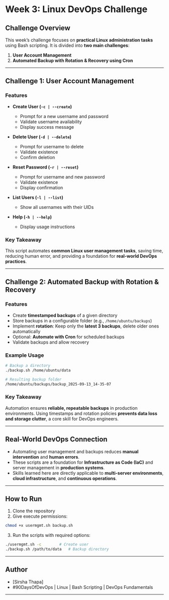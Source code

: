 # Week 3: Linux DevOps Challenge

## Challenge Overview

This week’s challenge focuses on **practical Linux administration tasks** using Bash scripting. It is divided into **two main challenges**:

1. **User Account Management**
2. **Automated Backup with Rotation & Recovery using Cron**

---

## Challenge 1: User Account Management

### Features

* **Create User (`-c | --create`)**

  * Prompt for a new username and password
  * Validate username availability
  * Display success message

* **Delete User (`-d | --delete`)**

  * Prompt for username to delete
  * Validate existence
  * Confirm deletion

* **Reset Password (`-r | --reset`)**

  * Prompt for username and new password
  * Validate existence
  * Display confirmation

* **List Users (`-l | --list`)**

  * Show all usernames with their UIDs

* **Help (`-h | --help`)**

  * Display usage instructions

### Key Takeaway

This script automates **common Linux user management tasks**, saving time, reducing human error, and providing a foundation for **real-world DevOps practices**.

---

## Challenge 2: Automated Backup with Rotation & Recovery

### Features

* Create **timestamped backups** of a given directory
* Store backups in a configurable folder (e.g., `/home/ubuntu/backups`)
* Implement **rotation**: Keep only the **latest 3 backups**, delete older ones automatically
* Optional: **Automate with Cron** for scheduled backups
* Validate backups and allow recovery

### Example Usage

```bash
# Backup a directory
./backup.sh /home/ubuntu/data

# Resulting backup folder
/home/ubuntu/backups/backup_2025-09-13_14-35-07
```

### Key Takeaway

Automation ensures **reliable, repeatable backups** in production environments. Using timestamps and rotation policies **prevents data loss and storage clutter**, a core skill for DevOps engineers.

---

## Real-World DevOps Connection

* Automating user management and backups reduces **manual intervention** and **human errors**.
* These scripts are a foundation for **Infrastructure as Code (IaC)** and server management in **production systems**.
* Skills learned here are directly applicable to **multi-server environments**, **cloud infrastructure**, and **continuous operations**.

---

## How to Run

1. Clone the repository
2. Give execute permissions:

```bash
chmod +x usermgmt.sh backup.sh
```

3. Run the scripts with required options:

```bash
./usermgmt.sh -c        # Create user
./backup.sh /path/to/data   # Backup directory
```

---

## Author

* \[Sirsha Thapa]
* \#90DaysOfDevOps | Linux | Bash Scripting | DevOps Fundamentals

---
